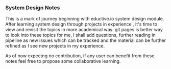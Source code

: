 ### System Design Notes
This is a mark of journey beginning with eductive.io system design module. After learning system design through projects in experience , it's time to view and revisit the topics in more academical way. git pages is better way to look into these topics for me, I shall add questions, further reading in pipeline as new issues which can be tracked and the material can be further refined as I see new projects in my experience. 

As of now expectng no contribution, if any user can benefit from these notes feel free to propose some collaborative learning.
